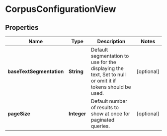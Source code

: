 # CorpusConfigurationView

## Properties
Name | Type | Description | Notes
------------ | ------------- | ------------- | -------------
**baseTextSegmentation** | **String** | Default segmentation to use for the displaying the text, Set to null or omit it if tokens should be used. |  [optional]
**pageSize** | **Integer** | Default number of results to show at once for paginated queries. |  [optional]
